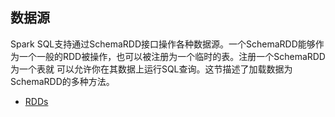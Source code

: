 ## 数据源

Spark SQL支持通过SchemaRDD接口操作各种数据源。一个SchemaRDD能够作为一个一般的RDD被操作，也可以被注册为一个临时的表。注册一个SchemaRDD为一个表就
可以允许你在其数据上运行SQL查询。这节描述了加载数据为SchemaRDD的多种方法。

* [RDDs](rdds.md)